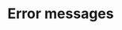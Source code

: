 # Error messages

[.de]: ../../de/src/error-messages.md
[.source]: https://www.linux-tips-and-tricks.de/en/raspibackupmessagese
[.source]: https://www.linux-tips-and-tricks.de/de/raspibackup#fehler
[.source]: https://www.linux-tips-and-tricks.de/de/raspibackupmeldungen
